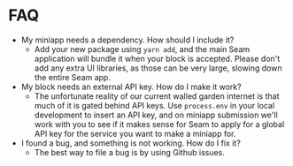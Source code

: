 # FAQ

* My miniapp needs a dependency. How should I include it?
  * Add your new package using `yarn add`, and the main Seam application will bundle it when your block is accepted. Please don't add any extra UI libraries, as those can be very large, slowing down the entire Seam app.
* My block needs an external API key. How do I make it work?
  * The unfortunate reality of our current walled garden internet is that much of it is gated behind API keys. Use `process.env` in your local development to insert an API key, and on miniapp submission we'll work with you to see if it makes sense for Seam to apply for a global API key for the service you want to make a miniapp for.
* I found a bug, and something is not working. How do I fix it?
  * The best way to file a bug is by using Github issues.
